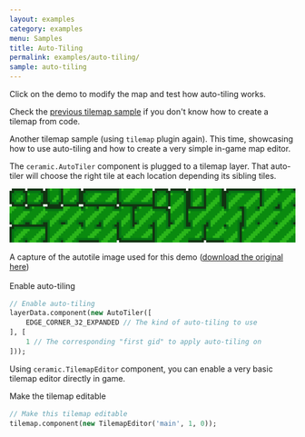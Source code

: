 ```yaml
---
layout: examples
category: examples
menu: Samples
title: Auto-Tiling
permalink: examples/auto-tiling/
sample: auto-tiling
---
```


<p class="extra-info">Click on the demo to modify the map and test how auto-tiling works.</p>

<p class="extra-info">Check the <a href="/examples/tilemap-pixelart">previous tilemap sample</a> if you don't know how to create a tilemap from code.</p>

Another tilemap sample (using `tilemap` plugin again). This time, showcasing how to use auto-tiling and how to create a very simple in-game map editor.

The `ceramic.AutoTiler` component is plugged to a tilemap layer. That auto-tiler will choose the right tile at each location depending its sibling tiles.

![Auto Tile](/static/img/autotile-grass-hd.png)
<div class="caption">A capture of the autotile image used for this demo (<a href="https://ceramic-engine.com/ceramic-samples/auto-tiling/assets/autotile-grass.png">download the original here</a>)</div>

<br />

<div class="codename">Enable auto-tiling</div>

```haxe
// Enable auto-tiling
layerData.component(new AutoTiler([
    EDGE_CORNER_32_EXPANDED // The kind of auto-tiling to use
], [
    1 // The corresponding "first gid" to apply auto-tiling on
]));
```

Using `ceramic.TilemapEditor` component, you can enable a very basic tilemap editor directly in game.

<div class="codename">Make the tilemap editable</div>

```haxe
// Make this tilemap editable
tilemap.component(new TilemapEditor('main', 1, 0));
```

